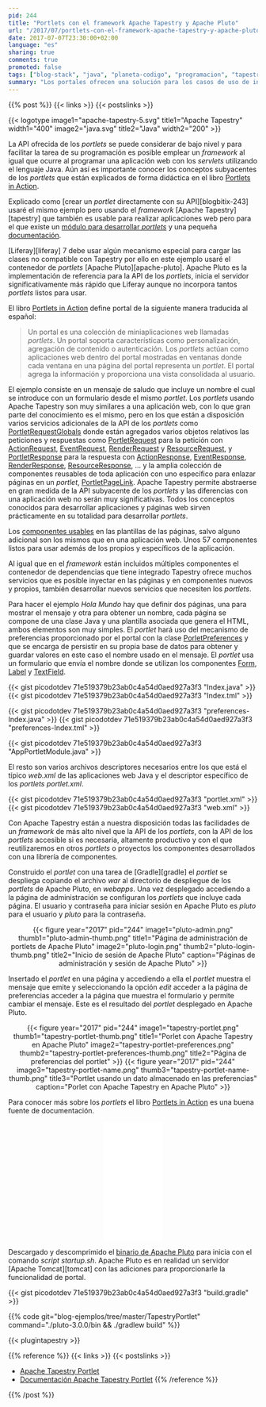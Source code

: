 ```yaml
---
pid: 244
title: "Portlets con el framework Apache Tapestry y Apache Pluto"
url: "/2017/07/portlets-con-el-framework-apache-tapestry-y-apache-pluto/"
date: 2017-07-07T23:30:00+02:00
language: "es"
sharing: true
comments: true
promoted: false
tags: ["blog-stack", "java", "planeta-codigo", "programacion", "tapestry"]
summary: "Los portales ofrecen una solución para los casos de uso de integración de aplicaciones, edición de contenido a modo de CMS, agregación de blogs, foros, colaboración entre personas, red social entre otros. La pieza fundamental de un portal en Java es un _portlet_. Desarrollar un _portlet_ usando la API directamente no es simple, algunos _frameworks_ que usaríamos para desarrollar aplicaciones y páginas web son usables para desarrollar _portlets_, Apache Tapestry es uno de ellos como muestro con un ejemplo en este artículo."
---
```


{{% post %}}
{{< links >}}
{{< postslinks >}}

{{< logotype image1="apache-tapestry-5.svg" title1="Apache Tapestry" width1="400" image2="java.svg" title2="Java" width2="200" >}}

La API ofrecida de los _portlets_ se puede considerar de bajo nivel y para facilitar la tarea de su programación es posible emplear un _framework_ al igual que ocurre al programar una aplicación web con los _servlets_ utilizando el lenguaje Java. Aún así es importante conocer los conceptos subyacentes de los _portlets_ que están explicados de forma didáctica en el libro [Portlets in Action](http://amzn.to/2tzpbjL).

Explicado como [crear un _portlet_ directamente con su API][blogbitix-243] usaré el mismo ejemplo pero usando el _framework_ [Apache Tapestry][tapestry] que también es usable para realizar aplicaciones web pero para el que existe un [módulo para desarrollar _portlets_](https://github.com/got5/tapestry5-portlet) y una pequeña [documentación](http://got5.github.io/tapestry5-portlet/).

[Liferay][liferay] 7 debe usar algún mecanismo especial para cargar las clases no compatible con Tapestry por ello en este ejemplo usaré el contenedor de _portlets_ [Apache Pluto][apache-pluto]. Apache Pluto es la implementación de referencia para la API de los _portlets_, inicia el servidor significativamente más rápido que Liferay aunque no incorpora tantos _portlets_ listos para usar.

El libro [Portlets in Action](http://amzn.to/2tzpbjL) define portal de la siguiente manera traducida al español:

> Un portal es una colección de miniaplicaciones web llamadas _portlets_. Un portal soporta características como personalización, agregación de contenido o autenticación. Los _portlets_ actúan como aplicaciones web dentro del portal mostradas en ventanas donde cada ventana en una página del portal representa un _portlet_. El portal agrega la información y proporciona una vista consolidada al usuario.

El ejemplo consiste en un mensaje de saludo que incluye un nombre el cual se introduce con un formulario desde el mismo _portlet_. Los _portlets_ usando Apache Tapestry son muy similares a una aplicación web, con lo que gran parte del conocimiento es el mismo, pero en los que están a disposición varios servicios adicionales de la API de los _portlets_ como [PortletRequestGlobals](https://github.com/got5/tapestry5-portlet/blob/master/src/main/java/org/apache/tapestry5/portlet/services/PortletRequestGlobals.java) donde están agregados varios objetos relativos las peticiones y respuestas como [PortletRequest](https://portals.apache.org/pluto/portlet-3.0-apidocs/javax/portlet/PortletRequest.html) para la petición con [ActionRequest](https://portals.apache.org/pluto/portlet-3.0-apidocs/javax/portlet/ActionRequest.html), [EventRequest](https://portals.apache.org/pluto/portlet-3.0-apidocs/javax/portlet/EventRequest.html),  [RenderRequest](https://portals.apache.org/pluto/portlet-3.0-apidocs/javax/portlet/RenderRequest.html) y [ResourceRequest](https://portals.apache.org/pluto/portlet-3.0-apidocs/javax/portlet/ResourceRequest.html), y  [PortletResponse](https://portals.apache.org/pluto/portlet-3.0-apidocs/javax/portlet/PortletResponse.html) para la respuesta con [ActionResponse](https://portals.apache.org/pluto/portlet-3.0-apidocs/javax/portlet/ActionResponse.html), [EventResponse](https://portals.apache.org/pluto/portlet-3.0-apidocs/javax/portlet/EventResponse.html), [RenderResponse](https://portals.apache.org/pluto/portlet-3.0-apidocs/javax/portlet/RenderResponse.html), [ResourceResponse](https://portals.apache.org/pluto/portlet-3.0-apidocs/javax/portlet/ResourceResponse.html), ... y la amplia colección de componentes reusables de toda aplicación con uno específico para enlazar páginas en un _portlet_, [PortletPageLink](https://github.com/got5/tapestry5-portlet/blob/master/src/main/java/org/apache/tapestry5/corelib/components/PortletPageLink.java). Apache Tapestry permite abstraerse en gran medida de la API subyacente de los _portlets_ y las diferencias con una aplicación web no serán muy significativas. Todos los conceptos conocidos para desarrollar aplicaciones y páginas web sirven prácticamente en su totalidad para desarrollar _portlets_.

Los [componentes usables](http://tapestry.apache.org/component-reference.html) en las plantillas de las páginas, salvo alguno adicional son los mismos que en una aplicación web. Unos 57 componentes listos para usar además de los propios y específicos de la aplicación.

Al igual que en el _framework_ están incluidos múltiples componentes el contenedor de dependencias que tiene integrado Tapestry ofrece muchos servicios que es posible inyectar en las páginas y en componentes nuevos y propios, también desarrollar nuevos servicios que necesiten los _portlets_.

Para hacer el ejemplo _Hola Mundo_ hay que definir dos páginas, una para mostrar el mensaje y otra para obtener un nombre, cada página se compone de una clase Java y una plantilla asociada que genera el HTML, ambos elementos son muy simples. El _portlet_ hará uso del mecanismo de preferencias proporcionado por el portal con la clase [PorletPreferences](https://portals.apache.org/pluto/portlet-3.0-apidocs/javax/portlet/PortletPreferences.html) y que se encarga de persistir en su propia base de datos para obtener y guardar valores en este caso el nombre usado en el mensaje. El _portlet_ usa un formulario que envía el nombre donde se utilizan los componentes [Form](http://tapestry.apache.org/current/apidocs/org/apache/tapestry5/corelib/components/Form.html), [Label](http://tapestry.apache.org/current/apidocs/org/apache/tapestry5/corelib/components/Label.html) y [TextField](http://tapestry.apache.org/current/apidocs/org/apache/tapestry5/corelib/components/TextField.html).

{{< gist picodotdev 71e519379b23ab0c4a54d0aed927a3f3 "Index.java" >}}
{{< gist picodotdev 71e519379b23ab0c4a54d0aed927a3f3 "Index.tml" >}}

{{< gist picodotdev 71e519379b23ab0c4a54d0aed927a3f3 "preferences-Index.java" >}}
{{< gist picodotdev 71e519379b23ab0c4a54d0aed927a3f3 "preferences-Index.tml" >}}

{{< gist picodotdev 71e519379b23ab0c4a54d0aed927a3f3 "AppPortletModule.java" >}}

El resto son varios archivos descriptores necesarios entre los que está el típico _web.xml_ de las aplicaciones web Java y el descriptor específico de los _portlets_ _portlet.xml_.

{{< gist picodotdev 71e519379b23ab0c4a54d0aed927a3f3 "portlet.xml" >}}
{{< gist picodotdev 71e519379b23ab0c4a54d0aed927a3f3 "web.xml" >}}

Con Apache Tapestry están a nuestra disposición todas las facilidades de un _framework_ de más alto nivel que la API de los _portlets_, con la API de los _portlets_ accesible si es necesaria, altamente productivo y con el que reutilizaremos en otros _portlets_ o proyectos los componentes desarrollados con una librería de componentes.

Construido el _portlet_ con una tarea de [Gradle][gradle] el _portlet_ se despliega copiando el archivo _war_ al directorio de despliegue de los _portlets_ de Apache Pluto, en _webapps_. Una vez desplegado accediendo a la página de administración se configuran los _portlets_ que incluye cada página. El usuario y contraseña para iniciar sesión en Apache Pluto es _pluto_ para el usuario y _pluto_ para la contraseña.

<div class="media" style="text-align: center;">
    {{< figure year="2017" pid="244"
        image1="pluto-admin.png" thumb1="pluto-admin-thumb.png" title1="Página de administración de portlets de Apache Pluto"
        image2="pluto-login.png" thumb2="pluto-login-thumb.png" title2="Inicio de sesión de Apache Pluto"
        caption="Páginas de administración y sesión de Apache Pluto" >}}
</div>

Insertado el _portlet_ en una página y accediendo a ella el _portlet_ muestra el mensaje que emite y seleccionando la opción _edit_ acceder a la página de preferencias acceder a la página que muestra el formulario y permite cambiar el mensaje. Este es el resultado del _portlet_ desplegado en Apache Pluto.

<div class="media" style="text-align: center;">
    {{< figure year="2017" pid="244"
        image1="tapestry-portlet.png" thumb1="tapestry-portlet-thumb.png" title1="Porlet con Apache Tapestry en Apache Pluto"
        image2="tapestry-portlet-preferences.png" thumb2="tapestry-portlet-preferences-thumb.png" title2="Página de preferencias del portlet" >}}
    {{< figure year="2017" pid="244"
        image3="tapestry-portlet-name.png" thumb3="tapestry-portlet-name-thumb.png" title3="Portlet usando un dato almacenado en las preferencias"
        caption="Porlet con Apache Tapestry en Apache Pluto" >}}
</div>

Para conocer más sobre los _portlets_ el libro [Portlets in Action](http://amzn.to/2tzpbjL) es una buena fuente de documentación.

<div class="media-amazon" style="text-align: center;">
    <iframe style="width:120px;height:240px;" marginwidth="0" marginheight="0" scrolling="no" frameborder="0" src="//rcm-eu.amazon-adsystem.com/e/cm?lt1=_blank&bc1=000000&IS2=1&bg1=FFFFFF&fc1=000000&lc1=0000FF&t=blobit-21&o=30&p=8&l=as4&m=amazon&f=ifr&ref=as_ss_li_til&asins=1935182544&linkId=6d736075105602e7c318919a1c81609d"></iframe>
</div>

Descargado y descomprimido el [binario de Apache Pluto](https://portals.apache.org/pluto/download.html) para inicia con el comando _script_ _startup.sh_. Apache Pluto es en realidad un servidor [Apache Tomcat][tomcat] con las adiciones para proporcionarle la funcionalidad de portal.

{{< gist picodotdev 71e519379b23ab0c4a54d0aed927a3f3 "build.gradle" >}}

{{% code git="blog-ejemplos/tree/master/TapestryPortlet" command="./pluto-3.0.0/bin && ./gradlew build" %}}

{{< plugintapestry >}}

{{% reference %}}
{{< links >}}
{{< postslinks >}}
* [Apache Tapestry Portlet](https://github.com/got5/tapestry5-portlet)
* [Documentación Apache Tapestry Portlet](http://got5.github.io/tapestry5-portlet/)
{{% /reference %}}

{{% /post %}}
